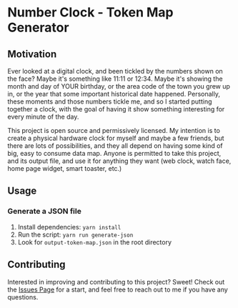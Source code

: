 # Number Clock - Token Map Generator

## Motivation

Ever looked at a digital clock, and been tickled by the numbers shown on the face? Maybe it's something like 11:11 or 12:34. Maybe it's showing the month and day of YOUR birthday, or the area code of the town you grew up in, or the year that some important historical date happened. Personally, these moments and those numbers tickle me, and so I started putting together a clock, with the goal of having it show something interesting for every minute of the day.

This project is open source and permissively licensed. My intention is to create a physical hardware clock for myself and maybe a few friends, but there are lots of possibilities, and they all depend on having some kind of big, easy to consume data map. Anyone is permitted to take this project, and its output file, and use it for anything they want (web clock, watch face, home page widget, smart toaster, etc.)

## Usage

### Generate a JSON file

1. Install dependencies: `yarn install`
1. Run the script: `yarn run generate-json`
1. Look for `output-token-map.json` in the root directory

## Contributing

Interested in improving and contributing to this project? Sweet! Check out the [Issues Page](https://github.com/GrandPoohBear/number-token-map-generator/issues) for a start, and feel free to reach out to me if you have any questions.
